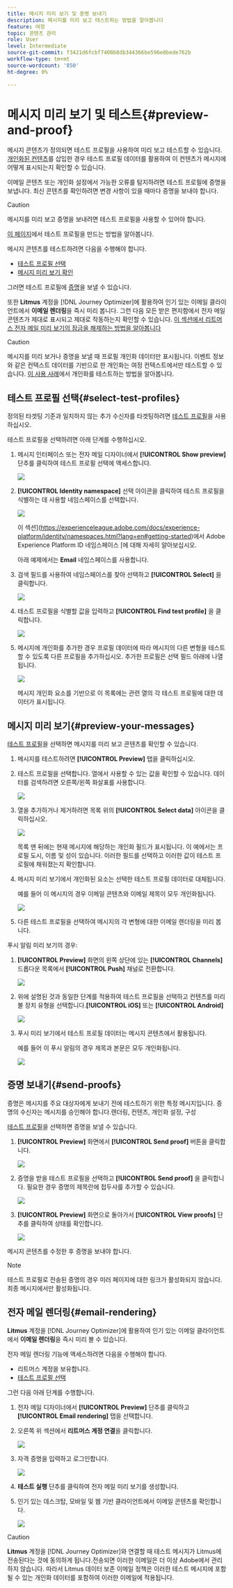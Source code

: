 ```yaml
---
title: 메시지 미리 보기 및 증명 보내기
description: 메시지를 미리 보고 테스트하는 방법을 알아봅니다
feature: 여정
topic: 콘텐츠 관리
role: User
level: Intermediate
source-git-commit: f3421d6fcbf7400b8db344366be596e0bede762b
workflow-type: tm+mt
source-wordcount: '850'
ht-degree: 0%

---
```


# 메시지 미리 보기 및 테스트{#preview-and-proof}

메시지 콘텐츠가 정의되면 테스트 프로필을 사용하여 미리 보고 테스트할 수 있습니다. [개인화된 컨텐츠](personalization/personalize.md)를 삽입한 경우 테스트 프로필 데이터를 활용하여 이 컨텐츠가 메시지에 어떻게 표시되는지 확인할 수 있습니다.

이메일 콘텐츠 또는 개인화 설정에서 가능한 오류를 탐지하려면 테스트 프로필에 증명을 보냅니다. 최신 콘텐츠를 확인하려면 변경 사항이 있을 때마다 증명을 보내야 합니다.

>[!CAUTION]
>
>메시지를 미리 보고 증명을 보내려면 테스트 프로필을 사용할 수 있어야 합니다.
>
>[이 페이지](building-journeys/creating-test-profiles.md)에서 테스트 프로필을 만드는 방법을 알아봅니다.


메시지 콘텐츠를 테스트하려면 다음을 수행해야 합니다.

* [테스트 프로필 선택](#select-test-profiles)
* [메시지 미리 보기 확인](#preview-your-messages)

그러면 테스트 프로필에 [증명](#send-proofs)을 보낼 수 있습니다.

또한 **Litmus** 계정을 [!DNL Journey Optimizer]에 활용하여 인기 있는 이메일 클라이언트에서 **이메일 렌더링**&#x200B;을 즉시 미리 봅니다. 그런 다음 모든 받은 편지함에서 전자 메일 콘텐츠가 제대로 표시되고 제대로 작동하는지 확인할 수 있습니다. [이 섹션에서 리트머스 전자 메일 미리 보기의 잠금을 해제하는 방법을 알아봅니다](#email-rendering)

>[!CAUTION]
>
>메시지를 미리 보거나 증명을 보낼 때 프로필 개인화 데이터만 표시됩니다. 이벤트 정보와 같은 컨텍스트 데이터를 기반으로 한 개인화는 여정 컨텍스트에서만 테스트할 수 있습니다. [이 사용 사례](personalization/personalization-use-case.md)에서 개인화를 테스트하는 방법을 알아봅니다.


## 테스트 프로필 선택{#select-test-profiles}

정의된 타겟팅 기준과 일치하지 않는 추가 수신자를 타겟팅하려면 [테스트 프로필](building-journeys/creating-test-profiles.md)을 사용하십시오.

테스트 프로필을 선택하려면 아래 단계를 수행하십시오.

1. 메시지 인터페이스 또는 전자 메일 디자이너에서 **[!UICONTROL Show preview]** 단추를 클릭하여 테스트 프로필 선택에 액세스합니다.

   ![](assets/email-preview-button.png)

1. **[!UICONTROL Identity namespace]** 선택 아이콘을 클릭하여 테스트 프로필을 식별하는 데 사용할 네임스페이스를 선택합니다.

   ![](assets/previewselect-namespace.png)

   이 섹션](https://experienceleague.adobe.com/docs/experience-platform/identity/namespaces.html?lang=en#getting-started)에서 Adobe Experience Platform ID 네임스페이스 [에 대해 자세히 알아보십시오.

   아래 예제에서는 **Email** 네임스페이스를 사용합니다.

1. 검색 필드를 사용하여 네임스페이스를 찾아 선택하고 **[!UICONTROL Select]** 을 클릭합니다.

   ![](assets/preview-email-namespace.png)

1. 테스트 프로필을 식별할 값을 입력하고 **[!UICONTROL Find test profile]** 을 클릭합니다.

   ![](assets/preview-identity-value.png)

1. 메시지에 개인화를 추가한 경우 프로필 데이터에 따라 메시지의 다른 변형을 테스트할 수 있도록 다른 프로필을 추가하십시오. 추가한 프로필은 선택 필드 아래에 나열됩니다.

   ![](assets/preview-profile-list.png)

   메시지 개인화 요소를 기반으로 이 목록에는 관련 열의 각 테스트 프로필에 대한 데이터가 표시됩니다.

## 메시지 미리 보기{#preview-your-messages}

[테스트 프로필](#select-test-profiles)을 선택하면 메시지를 미리 보고 콘텐츠를 확인할 수 있습니다.

1. 메시지를 테스트하려면 **[!UICONTROL Preview]** 탭을 클릭하십시오.

1. 테스트 프로필을 선택합니다. 열에서 사용할 수 있는 값을 확인할 수 있습니다. 데이터를 검색하려면 오른쪽/왼쪽 화살표를 사용합니다.

   ![](assets/preview-tab-select-profile.png)

1. 열을 추가하거나 제거하려면 목록 위의 **[!UICONTROL Select data]** 아이콘을 클릭하십시오.

   ![](assets/preview-select-data.png)

   목록 맨 뒤에는 현재 메시지에 해당하는 개인화 필드가 표시됩니다. 이 예에서는 프로필 도시, 이름 및 성이 있습니다. 이러한 필드를 선택하고 이러한 값이 테스트 프로필에 채워졌는지 확인합니다.

1. 메시지 미리 보기에서 개인화된 요소는 선택한 테스트 프로필 데이터로 대체됩니다.

   예를 들어 이 메시지의 경우 이메일 콘텐츠와 이메일 제목이 모두 개인화됩니다.

   ![](assets/preview-test-profile.png)

1. 다른 테스트 프로필을 선택하여 메시지의 각 변형에 대한 이메일 렌더링을 미리 봅니다.

푸시 알림 미리 보기의 경우:

1. **[!UICONTROL Preview]** 화면의 왼쪽 상단에 있는 **[!UICONTROL Channels]** 드롭다운 목록에서 **[!UICONTROL Push]** 채널로 전환합니다.

   ![](assets/preview-select-channel.png)

1. 위에 설명된 것과 동일한 단계를 적용하여 테스트 프로필을 선택하고 컨텐츠를 미리 볼 장치 유형을 선택합니다.**[!UICONTROL iOS]** 또는 **[!UICONTROL Android]**

   ![](assets/preview-iOS.png)

1. 푸시 미리 보기에서 테스트 프로필 데이터는 메시지 콘텐츠에서 활용됩니다.

   예를 들어 이 푸시 알림의 경우 제목과 본문은 모두 개인화됩니다.

   ![](assets/preview-android.png)

## 증명 보내기{#send-proofs}

증명은 메시지를 주요 대상자에게 보내기 전에 테스트하기 위한 특정 메시지입니다. 증명의 수신자는 메시지를 승인해야 합니다.렌더링, 컨텐츠, 개인화 설정, 구성

[테스트 프로필](#select-test-profiles)을 선택하면 증명을 보낼 수 있습니다.

1. **[!UICONTROL Preview]** 화면에서 **[!UICONTROL Send proof]** 버튼을 클릭합니다.

   ![](assets/send-proof-button.png)

1. 증명을 받을 테스트 프로필을 선택하고 **[!UICONTROL Send proof]** 을 클릭합니다. 필요한 경우 증명의 제목란에 접두사를 추가할 수 있습니다.

   ![](assets/send-proof-select.png)

1. **[!UICONTROL Preview]** 화면으로 돌아가서 **[!UICONTROL View proofs]** 단추를 클릭하여 상태를 확인합니다.

   ![](assets/send-proof-view.png)

메시지 콘텐츠를 수정한 후 증명을 보내야 합니다.

>[!NOTE]
>
> 테스트 프로필로 전송된 증명의 경우 미러 페이지에 대한 링크가 활성화되지 않습니다. 최종 메시지에서만 활성화됩니다.

## 전자 메일 렌더링{#email-rendering}

**Litmus** 계정을 [!DNL Journey Optimizer]에 활용하여 인기 있는 이메일 클라이언트에서 **이메일 렌더링**&#x200B;을 즉시 미리 볼 수 있습니다.

전자 메일 렌더링 기능에 액세스하려면 다음을 수행해야 합니다.

* 리트머스 계정을 보유합니다.
* [테스트 프로필 선택](#select-test-profiles)

그런 다음 아래 단계를 수행합니다.

1. 전자 메일 디자이너에서 **[!UICONTROL Preview]** 단추를 클릭하고 **[!UICONTROL Email rendering]** 탭을 선택합니다.

1. 오른쪽 위 섹션에서 **리트머스 계정 연결**&#x200B;을 클릭합니다.

   ![](assets/email-rendering-litmus.png)

1. 자격 증명을 입력하고 로그인합니다.

   ![](assets/email-rendering-credentials.png)

1. **테스트 실행** 단추를 클릭하여 전자 메일 미리 보기를 생성합니다.

1. 인기 있는 데스크탑, 모바일 및 웹 기반 클라이언트에서 이메일 콘텐츠를 확인합니다.

   ![](assets/email-rendering-previews.png)

>[!CAUTION]
>
>**Litmus** 계정을 [!DNL Journey Optimizer]와 연결할 때 테스트 메시지가 Litmus에 전송된다는 것에 동의하게 됩니다.전송되면 이러한 이메일은 더 이상 Adobe에서 관리하지 않습니다. 따라서 Litmus 데이터 보존 이메일 정책은 이러한 테스트 메시지에 포함될 수 있는 개인화 데이터를 포함하여 이러한 이메일에 적용됩니다.

